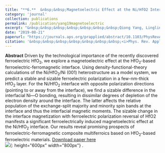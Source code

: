 ```yaml
---
title: "**6.**  &nbsp;&nbsp;Magnetoelectric Effect at the Ni/HfO2 Interface Induced by Ferroelectric Polarization."
category: 'journal'
collection: publications
permalink: /publication/yang19magnetoelectric
excerpt: "&nbsp;&nbsp;&nbsp;&nbsp;&nbsp;&nbsp;&nbsp;Qiong Yang, Lingling Tao, **Zhen Jiang**, Yichun Zhou, Evgeny Y. Tsymbal, and Vitaly Alexandrov"
date: "2019-08-21"
paperurl: "https://journals.aps.org/prapplied/abstract/10.1103/PhysRevApplied.12.024044"
citation: '&nbsp;&nbsp;&nbsp;&nbsp;&nbsp;&nbsp;&nbsp;<i>Phys. Rev. Applied</i> 12, 024044–024050 (2019)'
---
```

**Abstract** Driven by the technological importance of the recently discovered ferroelectric HfO<sub>2</sub>, we explore a magnetoelectric effect at the HfO<sub>2</sub>-based ferroelectric-ferromagnetic interface. Using density-functional-theory calculations of the Ni/HfO<sub>2</sub>/Ni (001) heterostructure as a model system, we predict a stable and sizable ferroelectric polarization in a few-nm-thick HfO<sub>2</sub> layer. For the Ni/HfO<sub>2</sub> interface with opposite polarization directions (pointing to or away from the interface), we find a sizable difference in the interfacial Ni—O bonding, resulting in dissimilar degrees of depletion of the electron density around the interface. The latter affects the relative population of the exchange-split majority and minority spin bands at the interface and thus the interfacial magnetic moments. The sizable change in the interface magnetization with ferroelectric polarization reversal of HfO2 manifests a significant ferroelectrically induced magnetoelectric effect at the Ni/HfO<sub>2</sub> interface. Our results reveal promising prospects of ferroelectric-ferromagnetic composite multiferroics based on HfO<sub>2</sub>-based ferroelectric materials.
[Download paper here](https://github.com/ZhenJiang16/personal/tree/master/files/yang19magetoelectric.pdf)
<br/>![]({{site.baseurl}}/images/yang19magnetoelectric.png){: height="600px" width="800px"} .
